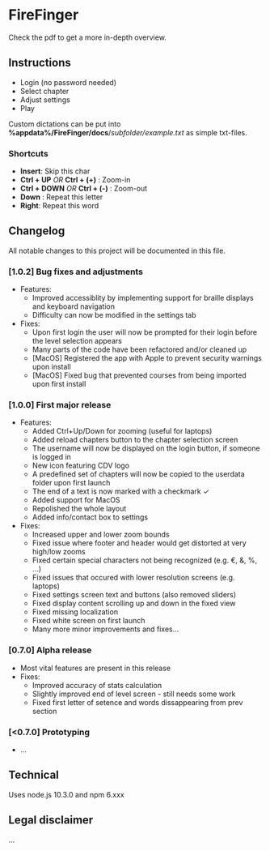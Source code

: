 # FireFinger
Check the pdf to get a more in-depth overview.
## Instructions
* Login (no password needed)  
* Select chapter
* Adjust settings
* Play

Custom dictations can be put into **%appdata%/FireFinger/docs**/*subfolder/example.txt* as simple txt-files.  

### Shortcuts

* **Insert**: Skip this char  
* **Ctrl + UP**  *OR*  **Ctrl + (+)** : Zoom-in  
* **Ctrl + DOWN**   *OR*  **Ctrl + (-)** : Zoom-out  
* **Down** : Repeat this letter  
* **Right**: Repeat this word  


## Changelog
All notable changes to this project will be documented in this file.

### [1.0.2] Bug fixes and adjustments
- Features:
    - Improved accessiblity by implementing support for braille displays and keyboard navigation
    - Difficulty can now be modified in the settings tab
- Fixes:
    - Upon first login the user will now be prompted for their login before the level selection appears
    - Many parts of the code have been refactored and/or cleaned up
    - [MacOS] Registered  the app with Apple to prevent security warnings upon install
    - [MacOS] Fixed bug that prevented courses from being imported upon first install

### [1.0.0] First major release
- Features:
    - Added Ctrl+Up/Down for zooming (useful for laptops)
    - Added reload chapters button to the chapter selection screen
    - The username will now be displayed on the login button, if someone is logged in
    - New icon featuring CDV logo
    - A predefined set of chapters will now be copied to the userdata folder upon first launch
    - The end of a text is now marked with a checkmark ✓
    - Added support for MacOS
    - Repolished the whole layout
    - Added info/contact box to settings
- Fixes:
    - Increased upper and lower zoom bounds
    - Fixed issue where footer and header would get distorted at very high/low zooms
    - Fixed certain special characters not being recognized (e.g. €, &, %, ...)
    - Fixed issues that occured with lower resolution screens (e.g. laptops)
    - Fixed settings screen text and buttons (also removed sliders)
    - Fixed display content scrolling up and down in the fixed view
    - Fixed missing localization
    - Fixed white screen on first launch
    - Many more minor improvements and fixes...

### [0.7.0] Alpha release
- Most vital features are present in this release
-  Fixes:
    - Improved accuracy of stats calculation
    - Slightly improved end of level screen - still needs some work
    - Fixed first letter of setence and words dissappearing from prev section

### [<0.7.0] Prototyping
- ...

## Technical
Uses node.js 10.3.0 and npm 6.xxx

## Legal disclaimer
...